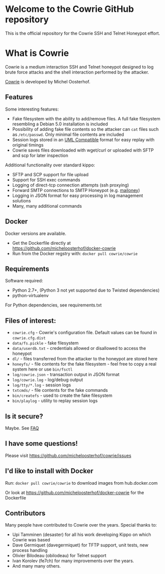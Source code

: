 
# Welcome to the Cowrie GitHub repository

This is the official repository for the Cowrie SSH and Telnet
Honeypot effort.

# What is Cowrie

Cowrie is a medium interaction SSH and Telnet honeypot designed to
log brute force attacks and the shell interaction performed by the
attacker.

[Cowrie](http://github.com/micheloosterhof/cowrie/) is developed by Michel Oosterhof.

## Features

Some interesting features:

* Fake filesystem with the ability to add/remove files. A full fake filesystem resembling a Debian 5.0 installation is included
* Possibility of adding fake file contents so the attacker can `cat` files such as `/etc/passwd`. Only minimal file contents are included
* Session logs stored in an [UML Compatible](http://user-mode-linux.sourceforge.net/)  format for easy replay with original timings
* Cowrie saves files downloaded with wget/curl or uploaded with SFTP and scp for later inspection

Additional functionality over standard kippo:

* SFTP and SCP support for file upload
* Support for SSH exec commands
* Logging of direct-tcp connection attempts (ssh proxying)
* Forward SMTP connections to SMTP Honeypot (e.g. [mailoney](https://github.com/awhitehatter/mailoney))
* Logging in JSON format for easy processing in log management solutions
* Many, many additional commands

## Docker

Docker versions are available.
* Get the Dockerfile directly at https://github.com/micheloosterhof/docker-cowrie
* Run from the Docker regstry with: ```docker pull cowrie/cowrie```

## Requirements

Software required:

* Python 2.7+, (Python 3 not yet supported due to Twisted dependencies)
* python-virtualenv

For Python dependencies, see requirements.txt

## Files of interest:

* `cowrie.cfg` - Cowrie's configuration file. Default values can be found in `cowrie.cfg.dist`
* `data/fs.pickle` - fake filesystem
* `data/userdb.txt` - credentials allowed or disallowed to access the honeypot
* `dl/` - files transferred from the attacker to the honeypot are stored here
* `honeyfs/` - file contents for the fake filesystem - feel free to copy a real system here or use `bin/fsctl`
* `log/cowrie.json` - transaction output in JSON format
* `log/cowrie.log` - log/debug output
* `log/tty/*.log` - session logs
* `txtcmds/` - file contents for the fake commands
* `bin/createfs` - used to create the fake filesystem
* `bin/playlog` - utility to replay session logs

## Is it secure?

Maybe. See [FAQ](https://github.com/micheloosterhof/cowrie/wiki/Frequently-Asked-Questions)

## I have some questions!

Please visit https://github.com/micheloosterhof/cowrie/issues

## I'd like to install with Docker

Run:
```docker pull cowrie/cowrie```
to download images from hub.docker.com

Or look at https://github.com/micheloosterhof/docker-cowrie for the Dockerfile

## Contributors

Many people have contributed to Cowrie over the years. Special thanks to:

* Upi Tamminen (desaster) for all his work developing Kippo on which Cowrie was based
* Dave Germiquet (davegermiquet) for TFTP support, unit tests, new process handling
* Olivier Bilodeau (obilodeau) for Telnet support
* Ivan Korolev (fe7ch) for many improvements over the years.
* And many many others.

